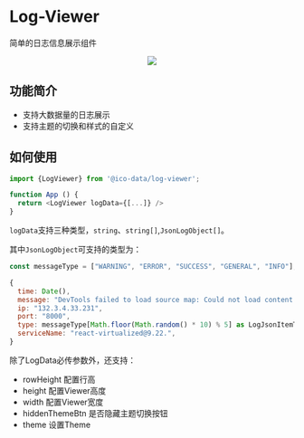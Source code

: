 # Log-Viewer

简单的日志信息展示组件

<div align="center">
  <img src="https://s1.ax1x.com/2022/08/21/vylze1.png">
</div>

## 功能简介

- 支持大数据量的日志展示
- 支持主题的切换和样式的自定义

## 如何使用

```js
import {LogViewer} from '@ico-data/log-viewer';

function App () {
  return <LogViewer logData={[...]} />
}
```

`logData`支持三种类型，`string`、`string[]`,`JsonLogObject[]`。

其中`JsonLogObject`可支持的类型为：
```js
const messageType = ["WARNING", "ERROR", "SUCCESS", "GENERAL", "INFO"];

{
  time: Date(),
  message: "DevTools failed to load source map: Could not load content for https://github.githubassets.com/assets/light_tritanopia-ec62ec1d425f.css.map: Load canceled due to load timeout",
  ip: "132.3.4.33.231",
  port: "8000",
  type: messageType[Math.floor(Math.random() * 10) % 5] as LogJsonItemType,
  serviceName: "react-virtualized@9.22.",
}
```

除了LogData必传参数外，还支持：

  - rowHeight           配置行高
  - height              配置Viewer高度
  - width               配置Viewer宽度
  - hiddenThemeBtn      是否隐藏主题切换按钮
  - theme               设置Theme
